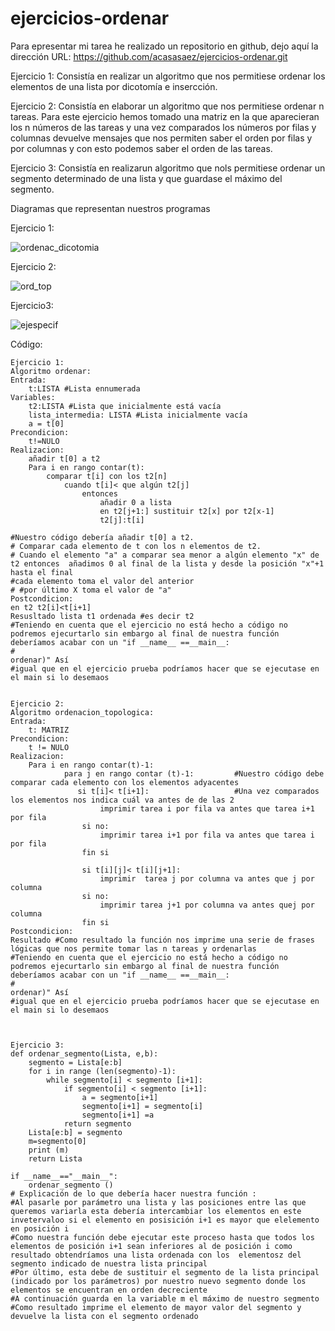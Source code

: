# ejercicios-ordenar
Para epresentar mi tarea he realizado un repositorio en github, dejo aquí la dirección URL: https://github.com/acasasaez/ejercicios-ordenar.git


Ejercicio 1: Consistía en realizar un algoritmo que nos permitiese ordenar los elementos de una lista por dicotomía e insercción.


Ejercicio 2: Consistía en elaborar un algoritmo que nos permitiese ordenar n tareas.
Para este ejercicio hemos tomado una matriz en la que aparecieran los n números de las tareas y una vez comparados los números por filas y columnas devuelve mensajes que nos permiten saber el orden por filas y por columnas y con esto podemos saber el orden de las tareas.


Ejercicio 3: Consistía en realizarun algoritmo que nols permitiese ordenar un segmento determinado de una lista y que guardase el máximo del segmento.

Diagramas que representan nuestros programas

Ejercicio 1:

![ordenac_dicotomia](https://user-images.githubusercontent.com/91721826/157718454-b86b604d-fb49-4fb5-82a5-5f82d93ac4d1.jpg)

Ejercicio 2:

![ord_top](https://user-images.githubusercontent.com/91721826/157718464-8cee2a19-a76f-4fdd-9e6f-2796f2828937.jpg)

Ejercicio3: 

![ejespecif](https://user-images.githubusercontent.com/91721826/157718485-10db580e-a14f-4543-a633-3a5c8759a123.jpg)

Código: 

```
Ejercicio 1:
Algoritmo ordenar: 
Entrada: 
    t:LISTA #Lista ennumerada
Variables:
    t2:LISTA #Lista que inicialmente está vacía
    lista_intermedia: LISTA #Lista inicialmente vacía 
    a = t[0]
Precondicion: 
    t!=NULO
Realizacion:
    añadir t[0] a t2
    Para i en rango contar(t):
        comparar t[i] con los t2[n]
            cuando t[i]< que algún t2[j]
                entonces 
                    añadir 0 a lista 
                    en t2[j+1:] sustituir t2[x] por t2[x-1]
                    t2[j]:t[i]
                
#Nuestro código debería añadir t[0] a t2. 
# Comparar cada elemento de t con los n elementos de t2.
# Cuando el elemento "a" a comparar sea menor a algún elemento "x" de t2 entonces  añadimos 0 al final de la lista y desde la posición "x"+1 hasta el final
#cada elemento toma el valor del anterior 
# #por último X toma el valor de "a"
Postcondicion: 
en t2 t2[i]<t[i+1]
Resusltado lista t1 ordenada #es decir t2
#Teniendo en cuenta que el ejercicio no está hecho a código no podremos ejecurtarlo sin embargo al final de nuestra función deberíamos acabar con un "if __name__ ==__main__:
#                                                                                                                                                               ordenar)" Así
#igual que en el ejercicio prueba podríamos hacer que se ejecutase en el main si lo desemaos 

    
Ejercicio 2: 
Algoritmo ordenacion_topologica:
Entrada: 
    t: MATRIZ 
Precondicion:
    t != NULO 
Realizacion: 
    Para i en rango contar(t)-1: 
            para j en rango contar (t)-1:         #Nuestro código debe comparar cada elemento con los elementos adyacentes
               si t[i]< t[i+1]:                   #Una vez comparados los elementos nos indica cuál va antes de de las 2                                                
                    imprimir tarea i por fila va antes que tarea i+1 por fila
                si no:
                    imprimir tarea i+1 por fila va antes que tarea i por fila
                fin si 

                si t[i][j]< t[i][j+1]:
                    imprimir  tarea j por columna va antes que j por columna
                si no: 
                    imprimir tarea j+1 por columna va antes quej por columna 
                fin si 
Postcondicion:
Resultado #Como resultado la función nos imprime una serie de frases lógicas que nos permite tomar las n tareas y ordenarlas  
#Teniendo en cuenta que el ejercicio no está hecho a código no podremos ejecurtarlo sin embargo al final de nuestra función deberíamos acabar con un "if __name__ ==__main__:
#                                                                                                                                                               ordenar)" Así
#igual que en el ejercicio prueba podríamos hacer que se ejecutase en el main si lo desemaos 



Ejercicio 3:
def ordenar_segmento(Lista, e,b):
    segmento = Lista[e:b]
    for i in range (len(segmento)-1):
        while segmento[i] < segmento [i+1]:
            if segmento[i] < segmento [i+1]:
                a = segmento[i+1]
                segmento[i+1] = segmento[i]
                segmento[i+1] =a
            return segmento
    Lista[e:b] = segmento
    m=segmento[0]
    print (m)
    return Lista
    
if __name__=="__main__":
    ordenar_segmento ()
# Explicación de lo que debería hacer nuestra función : 
#Al pasarle por parámetro una lista y las posiciones entre las que queremos variarla esta debería intercambiar los elementos en este invetervaloo si el elemento en posisición i+1 es mayor que elelemento en posición i
#Como nuestra función debe ejecutar este proceso hasta que todos los elementos de posición i+1 sean inferiores al de posición i como resultado obtendríamos una lista ordenada con los  elementosz del segmento indicado de nuestra lista principal
#Por último, esta debe de sustituir el segmento de la lista principal (indicado por los parámetros) por nuestro nuevo segmento donde los elementos se encuentran en orden decreciente
#A continuación guarda en la variable m el máximo de nuestro segmento
#Como resultado imprime el elemento de mayor valor del segmento y devuelve la lista con el segmento ordenado 
